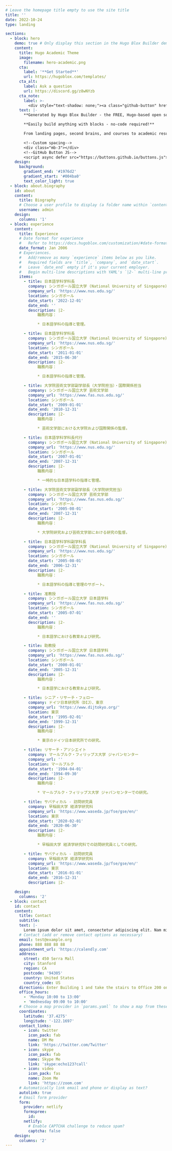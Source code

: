```yaml
---
# Leave the homepage title empty to use the site title
title: ''
date: 2022-10-24
type: landing

sections:
  - block: hero
    demo: true # Only display this section in the Hugo Blox Builder demo site
    content:
      title: Hugo Academic Theme
      image:
        filename: hero-academic.png
      cta:
        label: '**Get Started**'
        url: https://hugoblox.com/templates/
      cta_alt:
        label: Ask a question
        url: https://discord.gg/z8wNYzb
      cta_note:
        label: >-
          <div style="text-shadow: none;"><a class="github-button" href="https://github.com/HugoBlox/hugo-blox-builder" data-icon="octicon-star" data-size="large" data-show-count="true" aria-label="Star">Star Hugo Blox Builder</a></div><div style="text-shadow: none;"><a class="github-button" href="https://github.com/HugoBlox/theme-academic-cv" data-icon="octicon-star" data-size="large" data-show-count="true" aria-label="Star">Star the Academic template</a></div>
      text: |-
        **Generated by Hugo Blox Builder - the FREE, Hugo-based open source website builder trusted by 500,000+ sites.**

        **Easily build anything with blocks - no-code required!**

        From landing pages, second brains, and courses to academic resumés, conferences, and tech blogs.

        <!--Custom spacing-->
        <div class="mb-3"></div>
        <!--GitHub Button JS-->
        <script async defer src="https://buttons.github.io/buttons.js"></script>
    design:
      background:
        gradient_end: '#1976d2'
        gradient_start: '#004ba0'
        text_color_light: true
  - block: about.biography
    id: about
    content:
      title: Biography
      # Choose a user profile to display (a folder name within `content/authors/`)
      username: admin
    design:
      columns: '1'
  - block: experience
    content:
      title: Experience
      # Date format for experience
      #   Refer to https://docs.hugoblox.com/customization/#date-format
      date_format: Jan 2006
      # Experiences.
      #   Add/remove as many `experience` items below as you like.
      #   Required fields are `title`, `company`, and `date_start`.
      #   Leave `date_end` empty if it's your current employer.
      #   Begin multi-line descriptions with YAML's `|2-` multi-line prefix.
      items:
        - title: 日本語学科学科長
          company: シンガポール国立大学 (National University of Singapore)
          company_url: 'https://www.nus.edu.sg/'
          location: シンガポール
          date_start: '2022-12-01'
          date_end: ''
          description: |2-
              職務内容：

              * 日本語学科の指導と管理。

        - title: 日本語学科学科長
          company: シンガポール国立大学 (National University of Singapore)
          company_url: 'https://www.nus.edu.sg/'
          location: シンガポール
          date_start: '2011-01-01'
          date_end: '2015-06-30'
          description: |2-
              職務内容：

              * 日本語学科の指導と管理。

        - title: 大学院芸術文学部副学部長（大学院担当）・国際関係担当
          company: シンガポール国立大学 芸術文学部
          company_url: 'https://www.fas.nus.edu.sg/'
          location: シンガポール
          date_start: '2009-01-01'
          date_end: '2010-12-31'
          description: |2-
              職務内容：

              * 芸術文学部における大学院および国際関係の監督。

        - title: 日本語学科学科長代行
          company: シンガポール国立大学 (National University of Singapore)
          company_url: 'https://www.nus.edu.sg/'
          location: シンガポール
          date_start: '2007-01-01'
          date_end: '2007-12-31'
          description: |2-
              職務内容：

              * 一時的な日本語学科の指導と管理。

        - title: 大学院芸術文学部副学部長（大学院研究担当）
          company: シンガポール国立大学 芸術文学部
          company_url: 'https://www.fas.nus.edu.sg/'
          location: シンガポール
          date_start: '2005-08-01'
          date_end: '2007-12-31'
          description: |2-
              職務内容：

              * 大学院研究および芸術文学部における研究の監督。

        - title: 日本語学科学科副学科長
          company: シンガポール国立大学 (National University of Singapore)
          company_url: 'https://www.nus.edu.sg/'
          location: シンガポール
          date_start: '2005-08-01'
          date_end: '2006-12-31'
          description: |2-
              職務内容：

              * 日本語学科の指導と管理のサポート。

        - title: 准教授
          company: シンガポール国立大学 日本語学科
          company_url: 'https://www.fas.nus.edu.sg/'
          location: シンガポール
          date_start: '2005-07-01'
          date_end: ''
          description: |2-
              職務内容：

              * 日本語学における教育および研究。

        - title: 助教授
          company: シンガポール国立大学 日本語学科
          company_url: 'https://www.fas.nus.edu.sg/'
          location: シンガポール
          date_start: '2000-01-01'
          date_end: '2005-12-31'
          description: |2-
              職務内容：

              * 日本語学における教育および研究。

        - title: シニア・リサーチ・フェロー
          company: ドイツ日本研究所（DIJ）、東京
          company_url: 'https://www.dijtokyo.org/'
          location: 東京
          date_start: '1995-02-01'
          date_end: '1999-12-31'
          description: |2-
              職務内容：

              * 東京のドイツ日本研究所での研究。

        - title: リサーチ・アソシエイト
          company: マールブルク・フィリップス大学 ジャパンセンター
          company_url: ''
          location: マールブルク
          date_start: '1994-04-01'
          date_end: '1994-09-30'
          description: |2-
              職務内容：

              * マールブルク・フィリップス大学 ジャパンセンターでの研究。

        - title: サバティカル - 訪問研究員
          company: 早稲田大学 経済学研究科
          company_url: 'https://www.waseda.jp/fse/gse/en/'
          location: 東京
          date_start: '2020-02-01'
          date_end: '2020-06-30'
          description: |2-
              職務内容：

              * 早稲田大学 経済学研究科での訪問研究員としての研究。

        - title: サバティカル - 訪問研究員
          company: 早稲田大学 経済学研究科
          company_url: 'https://www.waseda.jp/fse/gse/en/'
          location: 東京
          date_start: '2016-01-01'
          date_end: '2016-12-31'
          description: |2-

    design:
      columns: '2'
  - block: contact
    id: contact
    content:
      title: Contact
      subtitle:
      text: |-
        Lorem ipsum dolor sit amet, consectetur adipiscing elit. Nam mi diam, venenatis ut magna et, vehicula efficitur enim.
      # Contact (add or remove contact options as necessary)
      email: test@example.org
      phone: 888 888 88 88
      appointment_url: 'https://calendly.com'
      address:
        street: 450 Serra Mall
        city: Stanford
        region: CA
        postcode: '94305'
        country: United States
        country_code: US
      directions: Enter Building 1 and take the stairs to Office 200 on Floor 2
      office_hours:
        - 'Monday 10:00 to 13:00'
        - 'Wednesday 09:00 to 10:00'
      # Choose a map provider in `params.yaml` to show a map from these coordinates
      coordinates:
        latitude: '37.4275'
        longitude: '-122.1697'  
      contact_links:
        - icon: twitter
          icon_pack: fab
          name: DM Me
          link: 'https://twitter.com/Twitter'
        - icon: skype
          icon_pack: fab
          name: Skype Me
          link: 'skype:echo123?call'
        - icon: video
          icon_pack: fas
          name: Zoom Me
          link: 'https://zoom.com'
      # Automatically link email and phone or display as text?
      autolink: true
      # Email form provider
      form:
        provider: netlify
        formspree:
          id:
        netlify:
          # Enable CAPTCHA challenge to reduce spam?
          captcha: false
    design:
      columns: '2'
---
```

